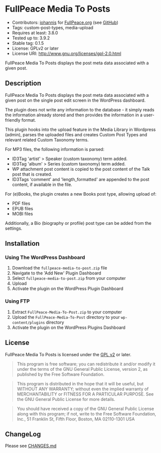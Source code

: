 # FullPeace Media To Posts

* Contributors: [iohannis](http://callehunefalk.com/) for [FullPeace.org](http://fullpeace.org/) (see [GitHub](https://github.com/FullPeace))
* Tags: custom-post-types, media-upload
* Requires at least: 3.8.0
* Tested up to: 3.9.2
* Stable tag: 0.1.5
* License: GPLv2 or later
* License URI: http://www.gnu.org/licenses/gpl-2.0.html

FullPeace Media To Posts displays the post meta data associated with a given post.

## Description

FullPeace Media To Posts displays the post meta data associated with a given post on the single post edit screen in the WordPress dashboard.

The plugin does not write any information to the database - it simply reads the information already stored and then provides the information in a user-friendly format.

This plugin hooks into the upload feature in the Media Library in Wordpress (admin), parses the uploaded files and creates Custom Post Types and relevant related Custom Taxonomy terms.

For MP3 files, the following information is parsed:
- ID3Tag 'artist' > Speaker (custom taxonomy) term added.
- ID3Tag 'album' > Series (custom taxonomy) term added.
- WP attachment post content is copied to the post content of the Talk post that is created.
- ID3Tags 'comment' and 'length_formatted' are appended to the post content, if available in the file.

For (e)Books, the plugin creates a new Books post type, allowing upload of:
- PDF files
- EPUB files
- MOBI files

Additionally, a Bio (biography or profile) post type can be added from the settings.

## Installation

### Using The WordPress Dashboard

1. Download the `fullpeace-media-to-post.zip` file
2. Navigate to the 'Add New' Plugin Dashboard
3. Select `fullpeace-media-to-post.zip` from your computer
4. Upload
5. Activate the plugin on the WordPress Plugin Dashboard

### Using FTP

1. Extract `FullPeace-Media-To-Post.zip` to your computer
2. Upload the `FullPeace-Media-To-Post` directory to your `wp-content/plugins` directory
3. Activate the plugin on the WordPress Plugins Dashboard

## License

FullPeace Media To Posts is licensed under the [GPL v2](LICENSE.txt) or later.

> This program is free software; you can redistribute it and/or modify
it under the terms of the GNU General Public License, version 2, as
published by the Free Software Foundation.

> This program is distributed in the hope that it will be useful,
but WITHOUT ANY WARRANTY; without even the implied warranty of
MERCHANTABILITY or FITNESS FOR A PARTICULAR PURPOSE.  See the
GNU General Public License for more details.

> You should have received a copy of the GNU General Public License
along with this program; if not, write to the Free Software
Foundation, Inc., 51 Franklin St, Fifth Floor, Boston, MA  02110-1301  USA

## ChangeLog

Please see [CHANGES.md](CHANGES.md)